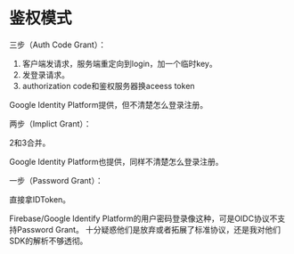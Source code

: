 # 鉴权模式

三步（Auth Code Grant）：

1. 客户端发请求，服务端重定向到login，加一个临时key。
2. 发登录请求。
3. authorization code和鉴权服务器换aceess token

Google Identity Platform提供，但不清楚怎么登录注册。

两步（Implict Grant）：

2和3合并。

Google Identity Platform也提供，同样不清楚怎么登录注册。

一步（Password Grant）：

直接拿IDToken。

Firebase/Google Identify Platform的用户密码登录像这种，可是OIDC协议不支持Password Grant。
十分疑惑他们是放弃或者拓展了标准协议，还是我对他们SDK的解析不够透彻。
